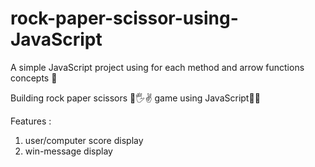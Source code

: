 # rock-paper-scissor-using-JavaScript

A simple JavaScript project using for each method and arrow functions concepts 🙂

Building rock paper scissors 👊🖐✌ game using JavaScript👨‍💻 

Features :
1) user/computer score display
2) win-message display 
